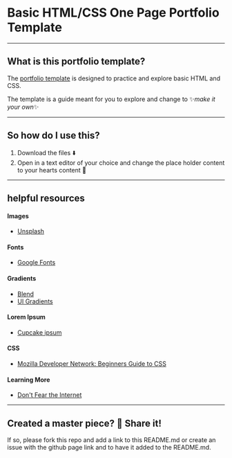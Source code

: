 # Basic HTML/CSS One Page Portfolio Template

----
## What is this portfolio template?
The [portfolio template](https://redacademy.github.io/html-css-design-template/) is designed to practice and explore basic HTML and CSS.

The template is a guide meant for you to explore and change to ✨*make it your own*✨





----
## So how do I use this?
1. Download the files ⬇️
2. Open in a text editor of your choice and change the place holder content to your hearts content 💛


----
## helpful resources
#### Images
* [Unsplash](https://unsplash.com)

#### Fonts
* [Google Fonts](https://fonts.google.com/)

#### Gradients
* [Blend](http://colinkeany.com/blend/)
* [UI Gradients](https://uigradients.com)

#### Lorem Ipsum
* [Cupcake ipsum](http://www.cupcakeipsum.com)

#### CSS
* [Mozilla Developer Network: Beginners Guide to CSS](https://developer.mozilla.org/en-US/docs/Learn/CSS/Introduction_to_CSS)


#### Learning More
* [Don't Fear the Internet](http://www.dontfeartheinternet.com/)





----
## Created a master piece? 🎨 Share it!
If so, please fork this repo and add a link to this README.md or create an issue with the github page link and to have it added to the README.md.